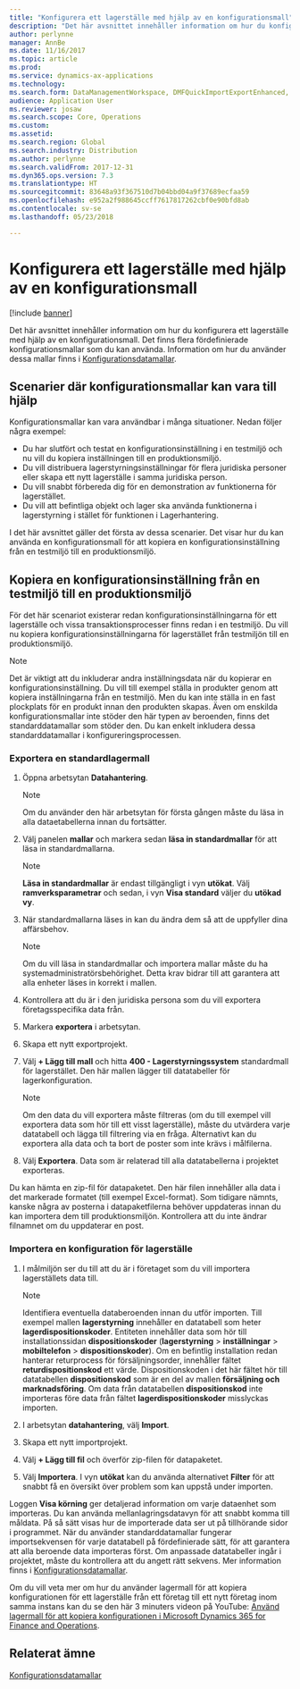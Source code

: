 ```yaml
---
title: "Konfigurera ett lagerställe med hjälp av en konfigurationsmall"
description: "Det här avsnittet innehåller information om hur du konfigurera ett lagerställe med hjälp av en konfigurationsmall."
author: perlynne
manager: AnnBe
ms.date: 11/16/2017
ms.topic: article
ms.prod: 
ms.service: dynamics-ax-applications
ms.technology: 
ms.search.form: DataManagementWorkspace, DMFQuickImportExportEnhanced, DMFDefinitionGroupTemplate, DMFEntityTemplateDefinitionLoadDialog
audience: Application User
ms.reviewer: josaw
ms.search.scope: Core, Operations
ms.custom: 
ms.assetid: 
ms.search.region: Global
ms.search.industry: Distribution
ms.author: perlynne
ms.search.validFrom: 2017-12-31
ms.dyn365.ops.version: 7.3
ms.translationtype: HT
ms.sourcegitcommit: 83648a93f367510d7b04bbd04a9f37689ecfaa59
ms.openlocfilehash: e952a2f988645ccff7617817262cbf0e90bfd8ab
ms.contentlocale: sv-se
ms.lasthandoff: 05/23/2018

---
```


# <a name="set-up-a-warehouse-by-using-a-warehouse-configuration-template"></a>Konfigurera ett lagerställe med hjälp av en konfigurationsmall

[!include [banner](../includes/banner.md)]

Det här avsnittet innehåller information om hur du konfigurera ett lagerställe med hjälp av en konfigurationsmall. Det finns flera fördefinierade konfigurationsmallar som du kan använda. Information om hur du använder dessa mallar finns i [Konfigurationsdatamallar](../../dev-itpro/data-entities/configuration-data-templates.md).

## <a name="scenarios-where-configuration-templates-can-be-helpful"></a>Scenarier där konfigurationsmallar kan vara till hjälp

Konfigurationsmallar kan vara användbar i många situationer. Nedan följer några exempel:

- Du har slutfört och testat en konfigurationsinställning i en testmiljö och nu vill du kopiera inställningen till en produktionsmiljö.
- Du vill distribuera lagerstyrningsinställningar för flera juridiska personer eller skapa ett nytt lagerställe i samma juridiska person.
- Du vill snabbt förbereda dig för en demonstration av funktionerna för lagerstället.
- Du vill att befintliga objekt och lager ska använda funktionerna i lagerstyrning i stället för funktionen i Lagerhantering.

I det här avsnittet gäller det första av dessa scenarier. Det visar hur du kan använda en konfigurationsmall för att kopiera en konfigurationsinställning från en testmiljö till en produktionsmiljö.

## <a name="copy-a-configuration-setup-from-a-test-environment-to-a-production-environment"></a>Kopiera en konfigurationsinställning från en testmiljö till en produktionsmiljö

För det här scenariot existerar redan konfigurationsinställningarna för ett lagerställe och vissa transaktionsprocesser finns redan i en testmiljö. Du vill nu kopiera konfigurationsinställningarna för lagerstället från testmiljön till en produktionsmiljö.

> [!NOTE]
> Det är viktigt att du inkluderar andra inställningsdata när du kopierar en konfigurationsinställning. Du vill till exempel ställa in produkter genom att kopiera inställningarna från en testmiljö. Men du kan inte ställa in en fast plockplats för en produkt innan den produkten skapas. Även om enskilda konfigurationsmallar inte stöder den här typen av beroenden, finns det standarddatamallar som stöder den. Du kan enkelt inkludera dessa standarddatamallar i konfigureringsprocessen.

### <a name="export-a-default-warehouse-template"></a>Exportera en standardlagermall 

1. Öppna arbetsytan **Datahantering**.

    > [!NOTE]
    > Om du använder den här arbetsytan för första gången måste du läsa in alla dataetabellerna innan du fortsätter.

2. Välj panelen **mallar** och markera sedan **läsa in standardmallar** för att läsa in standardmallarna.

    > [!NOTE]
    > **Läsa in standardmallar** är endast tillgängligt i vyn **utökat**. Välj **ramverksparametrar** och sedan, i vyn **Visa standard** väljer du **utökad vy**.

3. När standardmallarna läses in kan du ändra dem så att de uppfyller dina affärsbehov.

    > [!NOTE]
    > Om du vill läsa in standardmallar och importera mallar måste du ha systemadministratörsbehörighet. Detta krav bidrar till att garantera att alla enheter läses in korrekt i mallen.

4. Kontrollera att du är i den juridiska persona som du vill exportera företagsspecifika data från.
5. Markera **exportera** i arbetsytan.
6. Skapa ett nytt exportprojekt.
7. Välj **+ Lägg till mall** och hitta **400 - Lagerstyrningssystem** standardmall för lagerstället. Den här mallen lägger till datatabeller för lagerkonfiguration.

    > [!NOTE]
    > Om den data du vill exportera måste filtreras (om du till exempel vill exportera data som hör till ett visst lagerställe), måste du utvärdera varje datatabell och lägga till filtrering via en fråga. Alternativt kan du exportera alla data och ta bort de poster som inte krävs i målfilerna.

8. Välj **Exportera**. Data som är relaterad till alla datatabellerna i projektet exporteras.

Du kan hämta en zip-fil för datapaketet. Den här filen innehåller alla data i det markerade formatet (till exempel Excel-format). Som tidigare nämnts, kanske några av posterna i datapaketfilerna behöver uppdateras innan du kan importera dem till produktionsmiljön. Kontrollera att du inte ändrar filnamnet om du uppdaterar en post.

### <a name="import-a-warehouse-configuration-setup"></a>Importera en konfiguration för lagerställe

1. I målmiljön ser du till att du är i företaget som du vill importera lagerställets data till.

    > [!NOTE]
    > Identifiera eventuella databeroenden innan du utför importen. Till exempel mallen **lagerstyrning** innehåller en datatabell som heter **lagerdispositionskoder**. Entiteten innehåller data som hör till installationssidan **dispositionskoder** (**lagerstyrning** > **inställningar** > **mobiltelefon** > **dispositionskoder**). Om en befintlig installation redan hanterar returprocess för försäljningsorder, innehåller fältet **returdispositionskod** ett värde. Dispositionskoden i det här fältet hör till datatabellen **dispositionskod** som är en del av mallen **försäljning och marknadsföring**. Om data från datatabellen **dispositionskod** inte importeras före data från fältet **lagerdispositionskoder** misslyckas importen.

2. I arbetsytan **datahantering**, välj **Import**.
3. Skapa ett nytt importprojekt.
4. Välj **+ Lägg till fil** och överför zip-filen för datapaketet.
5. Välj **Importera**. I vyn **utökat** kan du använda alternativet **Filter** för att snabbt få en översikt över problem som kan uppstå under importen.

Loggen **Visa körning** ger detaljerad information om varje dataenhet som importeras. Du kan använda mellanlagringsdatavyn för att snabbt komma till måldata. På så sätt visas hur de importerade data ser ut på tillhörande sidor i programmet. När du använder standarddatamallar fungerar importsekvensen för varje datatabell på fördefinierade sätt, för att garantera att alla beroende data importeras först. Om anpassade datatabeller ingår i projektet, måste du kontrollera att du angett rätt sekvens. Mer information finns i [Konfigurationsdatamallar](../../dev-itpro/data-entities/configuration-data-templates.md).

Om du vill veta mer om hur du använder lagermall för att kopiera konfigurationen för ett lagerställe från ett företag till ett nytt företag inom samma instans kan du se den här 3 minuters videon på YouTube: [Använd lagermall för att kopiera konfigurationen i Microsoft Dynamics 365 for Finance and Operations](https://www.youtube.com/watch?v=K2WIfFlqJYs).

## <a name="related-topic"></a>Relaterat ämne

[Konfigurationsdatamallar](../../dev-itpro/data-entities/configuration-data-templates.md)

